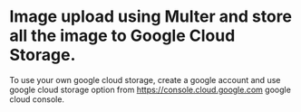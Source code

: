 # Image upload using Multer and store all the image to Google Cloud Storage.

To use your own google cloud storage, create a google account and use google cloud storage option from https://console.cloud.google.com google cloud console.


